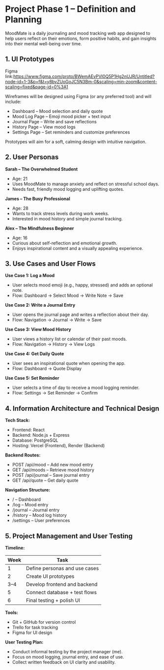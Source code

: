 # Project Phase 1 – Definition and Planning

MoodMate is a daily journaling and mood tracking web app designed to help users reflect on their emotions, form positive habits, and gain insights into their mental well-being over time.

## 1. UI Prototypes

Figma link:https://www.figma.com/proto/BWemAEvPVI0Q5P1Hg2nUJR/Untitled?node-id=1-3&p=f&t=y8bvZUoGoJC5N3Bm-0&scaling=min-zoom&content-scaling=fixed&page-id=0%3A1

Wireframes will be designed using Figma (or any preferred tool) and will include:

- Dashboard – Mood selection and daily quote
- Mood Log Page – Emoji mood picker + text input
- Journal Page – Write and save reflections
- History Page – View mood logs
- Settings Page – Set reminders and customize preferences

Prototypes will aim for a soft, calming design with intuitive navigation.

## 2. User Personas

**Sarah – The Overwhelmed Student**

- Age: 21
- Uses MoodMate to manage anxiety and reflect on stressful school days.
- Needs fast, friendly mood logging and uplifting quotes.

**James – The Busy Professional**

- Age: 28
- Wants to track stress levels during work weeks.
- Interested in mood history and simple journal tracking.

**Alex – The Mindfulness Beginner**

- Age: 16
- Curious about self-reflection and emotional growth.
- Enjoys inspirational content and a visually appealing experience.

## 3. Use Cases and User Flows

**Use Case 1: Log a Mood**
- User selects mood emoji (e.g., happy, stressed) and adds an optional note.
- Flow: Dashboard → Select Mood → Write Note → Save

**Use Case 2: Write a Journal Entry**
- User opens the journal page and writes a reflection about their day.
- Flow: Navigation → Journal → Write → Save

**Use Case 3: View Mood History**
- User views a history list or calendar of their past moods.
- Flow: Navigation → History → View Logs

**Use Case 4: Get Daily Quote**
- User sees an inspirational quote when opening the app.
- Flow: Dashboard → Quote Display

**Use Case 5: Set Reminder**
- User selects a time of day to receive a mood logging reminder.
- Flow: Settings → Set Reminder → Confirm

## 4. Information Architecture and Technical Design

**Tech Stack:**

- Frontend: React
- Backend: Node.js + Express
- Database: PostgreSQL
- Hosting: Vercel (Frontend), Render (Backend)

**Backend Routes:**

- POST /api/mood – Add new mood entry
- GET /api/moods – Retrieve mood history
- POST /api/journal – Save journal entry
- GET /api/quote – Get daily quote

**Navigation Structure:**

- / – Dashboard
- /log – Mood entry
- /journal – Journal entry
- /history – Mood log history
- /settings – User preferences

## 5. Project Management and User Testing

**Timeline:**

| Week | Task                                   |
|------|----------------------------------------|
| 1    | Define personas and use cases          |
| 2    | Create UI prototypes                   |
| 3–4  | Develop frontend and backend           |
| 5    | Connect database + test flows          |
| 6    | Final testing + polish UI              |

**Tools:**

- Git + GitHub for version control
- Trello for task tracking
- Figma for UI design

**User Testing Plan:**

- Conduct informal testing by the project manager (me).
- Focus on mood logging, journal entry, and ease of use.
- Collect written feedback on UI clarity and usability.
